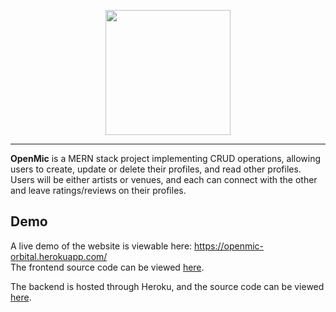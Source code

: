 <p align="center">
  <img width="200" src="https://i.imgur.com/aRBsAOJ.png">
</p>

---

**OpenMic** is a MERN stack project implementing CRUD operations, allowing users to create, update or delete their profiles, and read other profiles. Users will be either artists or venues, and each can connect with the other and leave ratings/reviews on their profiles.

## Demo 

A live demo of the website is viewable here: https://openmic-orbital.herokuapp.com/  
The frontend source code can be viewed [here](https://github.com/open-mic-orbital/OpenMic).

The backend is hosted through Heroku, and the source code can be viewed [here](https://github.com/open-mic-orbital/OpenMicBackend).

